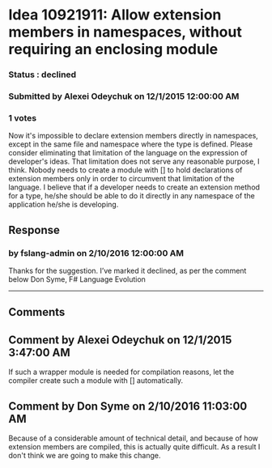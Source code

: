 # Idea 10921911: Allow extension members in namespaces, without requiring an enclosing module #

### Status : declined

### Submitted by Alexei Odeychuk on 12/1/2015 12:00:00 AM

### 1 votes

Now it's impossible to declare extension members directly in namespaces, except in the same file and namespace where the type is defined. Please consider eliminating that limitation of the language on the expression of developer's ideas. That limitation does not serve any reasonable purpose, I think. Nobody needs to create a module with [<AutoOpenAttribute>] to hold declarations of extension members only in order to circumvent that limitation of the language. I believe that if a developer needs to create an extension method for a type, he/she should be able to do it directly in any namespace of the application he/she is developing.



## Response 
### by fslang-admin on 2/10/2016 12:00:00 AM

Thanks for the suggestion. I’ve marked it declined, as per the comment below
Don Syme, F# Language Evolution

------------------------
## Comments


## Comment by Alexei Odeychuk on 12/1/2015 3:47:00 AM
If such a wrapper module is needed for compilation reasons, let the compiler create such a module with [<AutoOpenAttribute>] automatically.


## Comment by Don Syme on 2/10/2016 11:03:00 AM
Because of a considerable amount of technical detail, and because of how extension members are compiled, this is actually quite difficult. As a result I don't think we are going to make this change.


